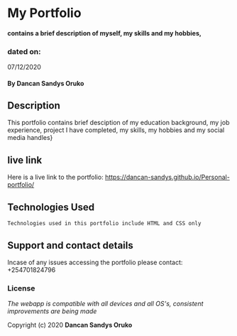 # My Portfolio
####  contains a brief description of myself, my skills and my hobbies,
### dated on:
07/12/2020
#### By **Dancan Sandys Oruko**
## Description
This portfolio contains brief desciption of my education background, my job experience, project I have completed, my skills, my hobbies and my social media handles}
## live link
Here is a live link to the portfolio: https://dancan-sandys.github.io/Personal-portfolio/ 
## Technologies Used

    Technologies used in this portfolio include HTML and CSS only

## Support and contact details
Incase of any issues accessing the portfolio please contact: +254701824796

### License
*The webapp is compatible with all devices and all OS's, consistent improvements are being made*

Copyright (c) 2020 **Dancan Sandys Oruko**
